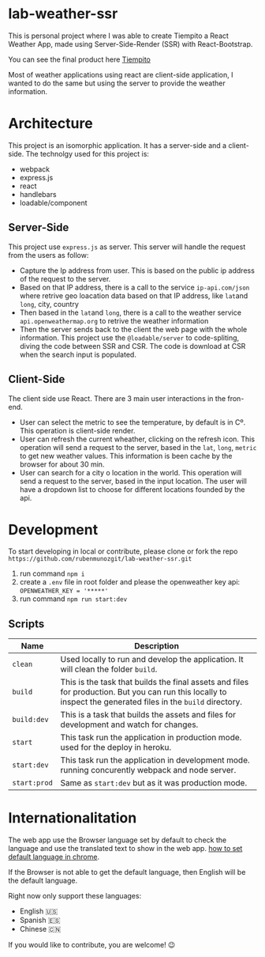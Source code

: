 # lab-weather-ssr

This is personal project where I was able to create Tiempito a React Weather App, made using Server-Side-Render (SSR) with React-Bootstrap.

You can see the final product here [Tiempito](http://tiempito.herokuapp.com)

Most of weather applications using react are client-side application, I wanted to do the same but using the server to provide the weather information.

# Architecture

This project is an isomorphic application.
It has a server-side and a client-side.
The technolgy used for this project is:

- webpack
- express.js
- react
- handlebars
- loadable/component

## Server-Side

This project use `express.js` as server.
This server will handle the request from the users as follow:

- Capture the Ip address from user. This is based on the public ip address of the request to the server.
- Based on that IP address, there is a call to the service `ip-api.com/json` where retrive geo loacation data based on that IP address, like `lat`and `long`, city, country
- Then based in the `lat`and `long`, there is a call to the weather service `api.openweathermap.org` to retrive the weather information
- Then the server sends back to the client the web page with the whole information.
  This project use the `@loadable/server` to code-spliting, diving the code between SSR and CSR. The code is download at CSR when the search input is populated.

## Client-Side

The client side use React.
There are 3 main user interactions in the fron-end.

- User can select the metric to see the temperature, by default is in Cº. This operation is client-side render.
- User can refresh the current wheather, clicking on the refresh icon. This operation will send a request to the server, based in the `lat`, `long`, `metric` to get new weather values. This information is been cache by the browser for about 30 min.
- User can search for a city o location in the world. This operation will send a request to the server, based in the input location. The user will have a dropdown list to choose for different locations founded by the api.

# Development

To start developing in local or contribute, please clone or fork the repo `https://github.com/rubenmunozgit/lab-weather-ssr.git`

1. run command `npm i`
2. create a `.env` file in root folder and please the openweather key api: `OPENWEATHER_KEY = '*****'`
3. run command `npm run start:dev`

## Scripts

| Name         | Description                                                                                                                                                   |
| ------------ | ------------------------------------------------------------------------------------------------------------------------------------------------------------- |
| `clean`      | Used locally to run and develop the application. It will clean the folder `build`.                                                                            |
| `build`      | This is the task that builds the final assets and files for production. But you can run this locally to inspect the generated files in the `build` directory. |
| `build:dev`  | This is a task that builds the assets and files for development and watch for changes.                                                                        |
| `start`      | This task run the application in production mode. used for the deploy in heroku.                                                                              |
| `start:dev`  | This task run the application in development mode. running concurently webpack and node server.                                                               |
| `start:prod` | Same as `start:dev` but as it was production mode.                                                                                                            |

# Internationalitation

The web app use the Browser language set by default to check the language and use the translated text to show in the web app.
[how to set default language in chrome](https://support.google.com/chrome/answer/173424?co=GENIE.Platform%3DDesktop&hl=en).

If the Browser is not able to get the default language, then English will be the default language.

Right now only support these languages:

- English :us:
- Spanish :es:
- Chinese 🇨🇳

If you would like to contribute, you are welcome! :wink:
